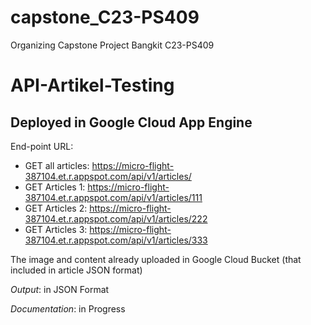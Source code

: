 # capstone_C23-PS409
Organizing Capstone Project Bangkit C23-PS409

API-Artikel-Testing
==
Deployed in Google Cloud App Engine
--
End-point URL:
- GET all articles: https://micro-flight-387104.et.r.appspot.com/api/v1/articles/
- GET Articles 1: https://micro-flight-387104.et.r.appspot.com/api/v1/articles/111
- GET Articles 2: https://micro-flight-387104.et.r.appspot.com/api/v1/articles/222
- GET Articles 3: https://micro-flight-387104.et.r.appspot.com/api/v1/articles/333

The image and content already uploaded in Google Cloud Bucket (that included in article JSON format)

*Output*: in JSON Format

*Documentation*: in Progress
